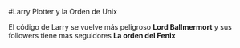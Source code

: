 #Larry Plotter y la Orden de Unix

El código de Larry se vuelve más peligroso
**Lord Ballmermort** y sus followers tiene mas seguidores
**La orden del Fenix**